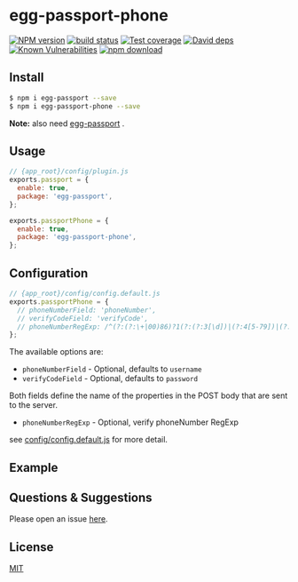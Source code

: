 # egg-passport-phone

[![NPM version][npm-image]][npm-url]
[![build status][travis-image]][travis-url]
[![Test coverage][codecov-image]][codecov-url]
[![David deps][david-image]][david-url]
[![Known Vulnerabilities][snyk-image]][snyk-url]
[![npm download][download-image]][download-url]

[npm-image]: https://img.shields.io/npm/v/egg-passport-phone.svg?style=flat-square
[npm-url]: https://npmjs.org/package/egg-passport-phone
[travis-image]: https://img.shields.io/travis/eggjs/egg-passport-phone.svg?style=flat-square
[travis-url]: https://travis-ci.org/eggjs/egg-passport-phone
[codecov-image]: https://img.shields.io/codecov/c/github/eggjs/egg-passport-phone.svg?style=flat-square
[codecov-url]: https://codecov.io/github/eggjs/egg-passport-phone?branch=master
[david-image]: https://img.shields.io/david/eggjs/egg-passport-phone.svg?style=flat-square
[david-url]: https://david-dm.org/eggjs/egg-passport-phone
[snyk-image]: https://snyk.io/test/npm/egg-passport-phone/badge.svg?style=flat-square
[snyk-url]: https://snyk.io/test/npm/egg-passport-phone
[download-image]: https://img.shields.io/npm/dm/egg-passport-phone.svg?style=flat-square
[download-url]: https://npmjs.org/package/egg-passport-phone

<!--
Description here.
-->

## Install

```bash
$ npm i egg-passport --save
$ npm i egg-passport-phone --save
```

**Note:** also need [egg-passport](https://github.com/eggjs/egg-passport) .

## Usage

```js
// {app_root}/config/plugin.js
exports.passport = {
  enable: true,
  package: 'egg-passport',
};

exports.passportPhone = {
  enable: true,
  package: 'egg-passport-phone',
};
```

## Configuration

```js
// {app_root}/config/config.default.js
exports.passportPhone = {
  // phoneNumberField: 'phoneNumber',
  // verifyCodeField: 'verifyCode',
  // phoneNumberRegExp: /^(?:(?:\+|00)86)?1(?:(?:3[\d])|(?:4[5-79])|(?:5[0-35-9])|(?:6[5-7])|(?:7[0-8])|(?:8[\d])|(?:9[189]))\d{8}$/
};
```

The available options are:

- `phoneNumberField` - Optional, defaults to `username`
- `verifyCodeField` - Optional, defaults to `password`

Both fields define the name of the properties in the POST body that are sent to the server.

- `phoneNumberRegExp` - Optional, verify phoneNumber RegExp

see [config/config.default.js](config/config.default.js) for more detail.

## Example

<!-- example here -->

<!-- writeing -->

## Questions & Suggestions

Please open an issue [here](https://github.com/sothx/egg-passport-phone/issues).

## License

[MIT](LICENSE)
